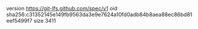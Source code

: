 version https://git-lfs.github.com/spec/v1
oid sha256:c31352145e149fb9563da3e9e7624a10fd0adb84b8aea88ec86bd81eef5499f7
size 3411
